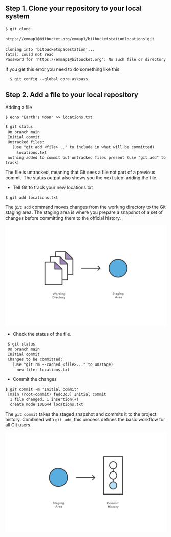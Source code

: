 ## Step 1. Clone your repository to your local system
````Shell
$ git clone

https://emmap1@bitbucket.org/emmap1/bitbucketstationlocations.git 

Cloning into 'bitbucketspacestation'...
fatal: could not read
Password for 'https://emmap1@bitbucket.org': No such file or directory
````

If you get this error you need to do something like this 
````Shell
  $ git config --global core.askpass
````

## Step 2. Add a file to your local repository  
Adding a file
````Shell
$ echo "Earth's Moon" >> locations.txt
````
````Shell
$ git status 
 On branch main
 Initial commit
 Untracked files:
   (use "git add <file>..." to include in what will be committed)
     locations.txt
 nothing added to commit but untracked files present (use "git add" to track)
````

The file is untracked, meaning that Git sees a file not part of a previous commit. The status output also shows you the next step: adding the file.


- Tell Git to track your new locations.txt 
````Shell
$ git add locations.txt
````
The `git add` command moves changes from the working directory to the Git staging area. The staging area is where you prepare a snapshot of a set of changes before committing them to the official history.

![Image](/BitBucket/Images/1/1.svg)

- Check the status of the file.
````Shell
 $ git status 
 On branch main
 Initial commit
 Changes to be committed:
   (use "git rm --cached <file>..." to unstage)
     new file: locations.txt
````
- Commit the changes
````Shell
$ git commit -m 'Initial commit' 
 [main (root-commit) fedc3d3] Initial commit
  1 file changed, 1 insertion(+)
  create mode 100644 locations.txt
````
The `git commit` takes the staged snapshot and commits it to the project history. Combined with `git add`, this process defines the basic workflow for all Git users.

![Image](/BitBucket/Images/1/2.svg)